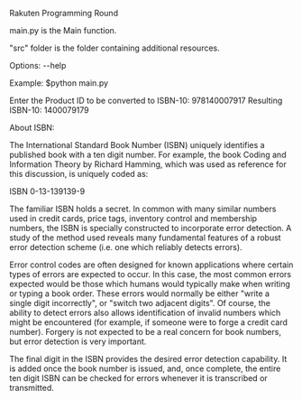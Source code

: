 Rakuten Programming Round

main.py is the Main function.

"src" folder is the folder containing additional resources.

Options: --help

Example: $python main.py

Enter the Product ID to be converted to ISBN-10: 978140007917
Resulting ISBN-10: 1400079179


About ISBN:

The International Standard Book Number (ISBN) uniquely identifies a published book with a ten digit
number. For example, the book Coding and Information Theory by Richard Hamming, which was used
as reference for this discussion, is uniquely coded as:

ISBN 0-13-139139-9


The familiar ISBN holds a secret. In common with many similar numbers used in credit cards, price tags, inventory control and membership
numbers, the ISBN is specially constructed to incorporate error detection. A study of the method used
reveals many fundamental features of a robust error detection scheme (i.e. one which reliably detects
errors).


Error control codes are often designed for known applications where certain types of errors are expected to
occur. In this case, the most common errors expected would be those which humans would typically make
when writing or typing a book order. These errors would normally be either "write a single digit
incorrectly", or "switch two adjacent digits". Of course, the ability to detect errors also allows identification
of invalid numbers which might be encountered (for example, if someone were to forge a credit card
number). Forgery is not expected to be a real concern for book numbers, but error detection is very
important.


The final digit in the ISBN provides the desired error detection capability. It is added once the book number
is issued, and, once complete, the entire ten digit ISBN can be checked for errors whenever it is transcribed or
transmitted.
